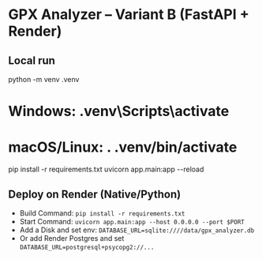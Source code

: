 # GPX Analyzer – Variant B (FastAPI + Render)

## Local run
python -m venv .venv
# Windows: .venv\Scripts\activate
# macOS/Linux: . .venv/bin/activate
pip install -r requirements.txt
uvicorn app.main:app --reload

## Deploy on Render (Native/Python)
- Build Command: `pip install -r requirements.txt`
- Start Command: `uvicorn app.main:app --host 0.0.0.0 --port $PORT`
- Add a Disk and set env: `DATABASE_URL=sqlite:////data/gpx_analyzer.db`
- Or add Render Postgres and set `DATABASE_URL=postgresql+psycopg2://...`

